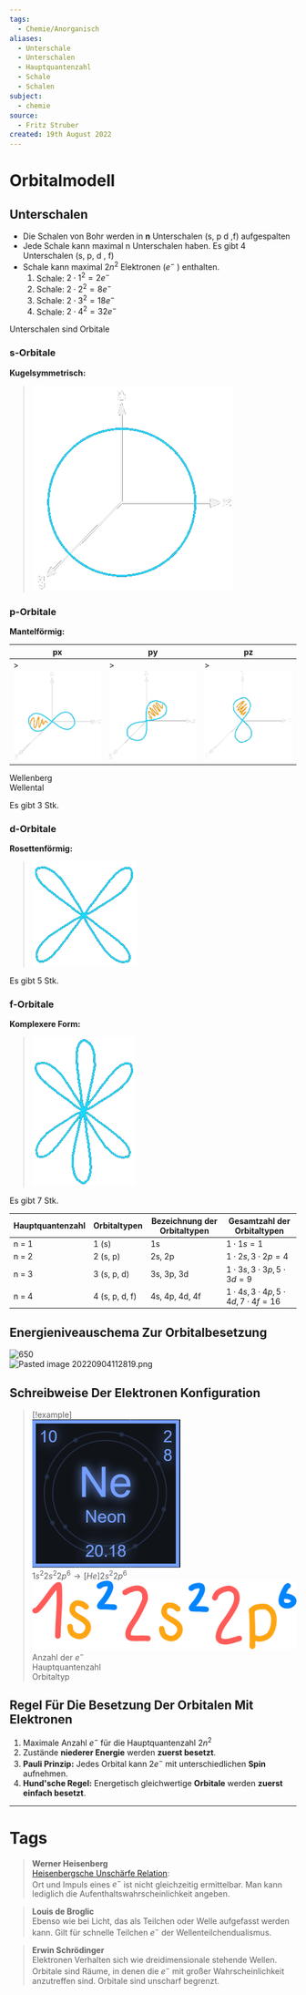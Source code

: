```yaml
---
tags:
  - Chemie/Anorganisch
aliases:
  - Unterschale
  - Unterschalen
  - Hauptquantenzahl
  - Schale
  - Schalen
subject:
  - chemie
source:
  - Fritz Struber
created: 19th August 2022
---
```


# Orbitalmodell

## Unterschalen

- Die Schalen von Bohr werden in **n** Unterschalen (s, p d ,f) aufgespalten
- Jede Schale kann maximal n Unterschalen haben. Es gibt 4 Unterschalen (s, p, d , f)
- Schale kann maximal $2n^{2}$ Elektronen ($e^{-}$ ) enthalten.
	 1. Schale: $2\cdot 1^{2} = 2e^{-}$
	 2. Schale: $2\cdot 2^{2} = 8e^{-}$
	 3. Schale: $2\cdot 3^{2} = 18e^{-}$
	 4. Schale: $2\cdot 4^{2} = 32e^{-}$

Unterschalen sind Orbitale

### s-Orbitale

**Kugelsymmetrisch:**

>![orb-s](assets/orb-s.png)

### p-Orbitale

**Mantelförmig:** 

| px               | py               | pz              |
| ---------------- | ---------------- | --------------- |
| >![orb-px](assets/orb-px.png) | >![orb-py](assets/orb-py.png) | >![orb-pz](assets/orb-pz.png) |

Wellenberg  
Wellental 

Es gibt 3 Stk.

### d-Orbitale

**Rosettenförmig:**

>![orb-d](assets/orb-d.png)

Es gibt 5 Stk.

### f-Orbitale

**Komplexere Form:**

>![orb-f](assets/orb-f.png)

Es gibt 7 Stk.

| Hauptquantenzahl | Orbitaltypen   | Bezeichnung der Orbitaltypen | Gesamtzahl der Orbitaltypen              |
| ---------------- | -------------- | ---------------------------- | ---------------------------------------- |
| n = 1            | 1 (s)          | 1s                           | $1\cdot1s=1$                             |
| n = 2            | 2 (s, p)       | 2s, 2p                       | $1\cdot2s,3\cdot2p=4$                    |
| n = 3            | 3 (s, p, d)    | 3s, 3p, 3d                   | $1\cdot3s,3\cdot3p, 5\cdot3d=9$          |
| n = 4            | 4 (s, p, d, f) | 4s, 4p, 4d, 4f               | $1\cdot4s,3\cdot4p,5\cdot4d,7\cdot4f=16$ | 

## Energieniveauschema Zur Orbitalbesetzung

![650](Pasted%20image%2020220826201819.png)  
![Pasted image 20220904112819.png](Pasted%20image%2020220904112819.png)

## Schreibweise Der Elektronen Konfiguration

> [!example]  
> ![Ne](assets/Ne.png)  
> $1s^{2}2s^{2}2p^{6}\longrightarrow [He] 2s^{2}2p^{6}$  
>![150](assets/Ne-conf.png)  
> Anzahl der $e^{-}$  
> Hauptquantenzahl  
> Orbitaltyp 

## Regel Für Die Besetzung Der Orbitalen Mit Elektronen

1. Maximale Anzahl $e^-$ für die Hauptquantenzahl $2n^{2}$
2. Zustände **niederer Energie** werden **zuerst besetzt**.
3. **Pauli Prinzip:** Jedes Orbital kann $2e^{-}$ mit unterschiedlichen **Spin** aufnehmen.
4. **Hund'sche Regel:** Energetisch gleichwertige **Orbitale** werden **zuerst einfach besetzt**.

---

# Tags

 >**Werner Heisenberg**  
 >[Heisenbergsche Unschärfe Relation](https://de.wikipedia.org/wiki/Heisenbergsche_Unsch%C3%A4rferelation):  
 >Ort und Impuls eines $e^{-}$ ist nicht gleichzeitig ermittelbar. Man kann lediglich die Aufenthaltswahrscheinlichkeit angeben.

>**Louis de Broglic**  
>Ebenso wie bei Licht, das als Teilchen oder Welle aufgefasst werden kann. Gilt für schnelle Teilchen $e^{-}$ der Wellenteilchendualismus.

>**Erwin Schrödinger**  
>Elektronen Verhalten sich wie dreidimensionale stehende Wellen.  
>Orbitale sind Räume, in denen die $e^{-}$ mit großer Wahrscheinlichkeit anzutreffen sind. Orbitale sind unscharf begrenzt.
